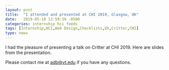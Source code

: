 ```yaml
---
layout: post
title:  "I attended and presented at CHI 2019, Glasgow, UK"
date:   2019-05-10 13:59:39 -0500
categories: internship hci feeds
tags: [Internship,HCI,Web Design,Checklists,UX,Critter,CHI]
type: news
---
```


I had the pleasure of presenting a talk on Critter at CHI 2019. Here are slides from the presentation.

<script async class="speakerdeck-embed" data-id="50960be50378461b87ff7266cecc05d1" data-ratio="1.33333333333333" src="//speakerdeck.com/assets/embed.js"></script>

Please contact me at [adb@vt.edu](adb@vt.edu) if you have any questions.

